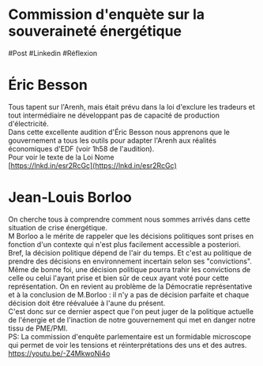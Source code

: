 # Commission d'enquète sur la souveraineté énergétique
#Post #Linkedin  #Réflexion 

# Éric Besson
Tous tapent sur l'Arenh, mais était prévu dans la loi d'exclure les tradeurs et tout intermédiaire ne développant pas de capacité de production d'électricité.  
Dans cette excellente audition d'Éric Besson nous apprenons que le gouvernement a tous les outils pour adapter l'Arenh aux réalités économiques d'EDF (voir 1h58 de l'audition).  
Pour voir le texte de la Loi Nome  
[https://lnkd.in/esr2RcGc](https://lnkd.in/esr2RcGc)

# Jean-Louis Borloo
On cherche tous à comprendre comment nous sommes arrivés dans cette situation de crise énergétique.  
M Borloo a le mérite de rappeler que les décisions politiques sont prises en fonction d'un contexte qui n'est plus facilement accessible a posteriori.  
Bref, la décision politique dépend de l'air du temps. Et c'est au politique de prendre des décisions en environnement incertain selon ses "convictions". Même de bonne foi, une décision politique pourra trahir les convictions de celle ou celui l'ayant prise et bien sûr de ceux ayant voté pour cette représentation. On en revient au problème de la Démocratie représentative et à la conclusion de M.Borloo : il n'y a pas de décision parfaite et chaque décision doit être réévaluée à l'aune du présent.  
C'est donc sur ce dernier aspect que l'on peut juger de la politique actuelle de l'énergie et de l'inaction de notre gouvernement qui met en danger notre tissu de PME/PMI.  
PS: La commission d'enquête parlementaire est un formidable microscope qui permet de voir les tensions et réinterprétations des uns et des autres.
https://youtu.be/-Z4MkwoNi4o

